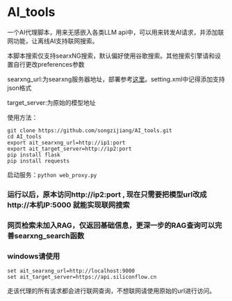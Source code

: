 # AI_tools
一个AI代理脚本，用来无感嵌入各类LLM api中，可以用来转发AI请求，并添加联网功能，让离线AI支持联网搜索。

本脚本搜索仅支持searxNG搜索，默认偏好使用谷歌搜索。其他搜索引擎请和设置自行更改preferences参数

searxng_url:为searxng服务器地址，部署参考[这里](https://github.com/searxng/searxng)。setting.xml中记得添加支持json格式

target_server:为原始的模型地址

使用方法：
```
git clone https://github.com/songzijiang/AI_tools.git
cd AI_tools
export ait_searxng_url=http://ip1:port
export ait_target_server=http://ip2:port
pip install flask
pip install requests
```

启动服务：`python web_proxy.py`

### 运行以后，原本访问http://ip2:port , 现在只需要把模型url改成http://本机IP:5000 就能实现联网搜索
### 网页检索未加入RAG，仅返回基础信息，更深一步的RAG查询可以完善searxng_search函数
### windows请使用
```
set ait_searxng_url=http://localhost:9000
set ait_target_server=https://api.siliconflow.cn
```
走该代理的所有请求都会进行联网查询，不想联网请使用原始的url进行访问。

